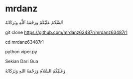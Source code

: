 # mrdanz

ٱلسَّلَامُ عَلَيْكُمْ وَرَحْمَةُ ٱللَّٰهِ وَبَرَكَاتُهُ


git clone https://github.com/mrdanz63487r/mrdanz63487r1

cd mrdanz63487r1

python viper.py

Sekian Dari Gua 

وَعَلَيْكُمُ السَّلاَمُ وَرَحْمَةُ اللهِ وَبَرَكَاتُهُ
